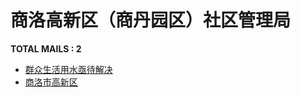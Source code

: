 # 商洛高新区（商丹园区）社区管理局
__TOTAL MAILS : 2__
- [群众生活用水亟待解决](../../categories/mails/5463.md)
- [商洛市高新区](../../categories/mails/4877.md)